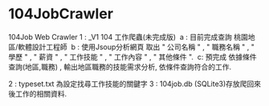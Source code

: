 # 104JobCrawler
104Job Web Crawler
1 : _V1 104 工作爬蟲(未完成版)
  a : 目前完成查詢 桃園地區/軟體設計工程師 
  b : 使用Jsoup分析網頁 取出 " 公司名稱 " , " 職務名稱 " , " 學歷 " , " 薪資 " , " 工作技能 " , " 工作內容 " , " 其他條件 ".
  c: 預完成 依據條件查詢(地區,職務) , 輸出地區職務的技能需求分析, 依條件查詢符合的工作.

2 : typeset.txt 為設定找尋工作技能的關鍵字
3 : 104job.db (SQLite3)存放爬回來後工作的相關資料.

 
